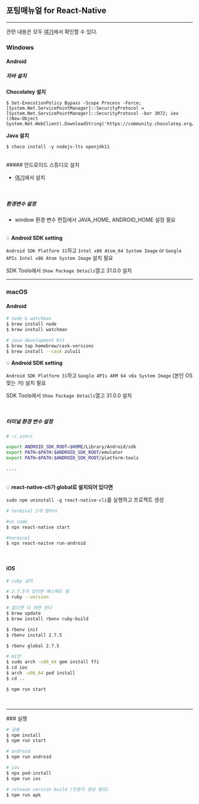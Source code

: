 ## 포팅매뉴얼 for React-Native

<hr/>

관련 내용은 모두 [여기](https://reactnative.dev/docs/environment-setup)에서 확인할 수 있다.

### Windows

#### Android

##### 자바 설치

**Chocolatey 설치**

```shell
$ Set-ExecutionPolicy Bypass -Scope Process -Force; [System.Net.ServicePointManager]::SecurityProtocol = [System.Net.ServicePointManager]::SecurityProtocol -bor 3072; iex ((New-Object System.Net.WebClient).DownloadString('https://community.chocolatey.org/install.ps1'))
```

**Java 설치**

```shell
$ choco install -y nodejs-lts openjdk11
```

<br>
##### 안드로이드 스튜디오 설치

- [여기](https://developer.android.com/studio)에서 설치

<br>

##### 환경변수 설정

- window 환경 변수 편집에서 JAVA_HOME, ANDROID_HOME 설정 필요

<br>

<aside>
💡 <b>Android SDK setting</b>

`Android SDK Platform 31`하고
`Intel x86 Atom_64 System Image` or `Google APIs Intel x86 Atom System Image` 설치 필요

SDK Tools에서 `Show Package Details`열고 31.0.0 설치

</aside>

<hr>

### macOS

#### Android

```bash
# node & watchman
$ brew install node
$ brew install watchman

# java development Kit
$ brew tap homebrew/cask-versions
$ brew install --cask zulu11
```

<aside>
💡 <b>Android SDK setting</b>

`Android SDK Platform 31`하고 `Google APIs ARM 64 v8a System Image` (본인 OS 맞는 거) 설치 필요

SDK Tools에서 `Show Package Details`열고 31.0.0 설치

</aside>

<br>

##### 터미널 환경 변수 설정

```bash
# ~/.zshrc

export ANDROID_SDK_ROOT=$HOME/Library/Android/sdk
export PATH=$PATH:$ANDROID_SDK_ROOT/emulator
export PATH=$PATH:$ANDROID_SDK_ROOT/platform-tools

....
```

<br>

<aside>
💡 <b>react-native-cli가 global로 설치되어 있다면</b>

`sudo npm uninstall -g react-native-cli`를 실행하고 프로젝트 생성

</aside>

```bash
# terminal 2개 열어서

#vs code
$ npx react-native start

#terminal
$ npx react-naitve run-android
```

<br>

#### iOS

```bash
# ruby 설치

# 2.7.5가 있다면 패스해도 됨
$ ruby --version

# 없으면 다 하면 된다
$ brew update
$ brew install rbenv ruby-build

$ rbenv init
$ rbenv install 2.7.5

$ rbenv global 2.7.5

# m1만
$ sudo arch -x86_64 gem install ffi
$ cd ios
$ arch -x86_64 pod install
$ cd ..

$ npm run start
```

<br>
<hr>
### 실행

```bash
# 공통
$ npm install
$ npm run start

# android
$ npm run android

# ios
$ npx pod-install
$ npm run ios

# release version build (인증키 생성 필요)
$ npm run apk
```
